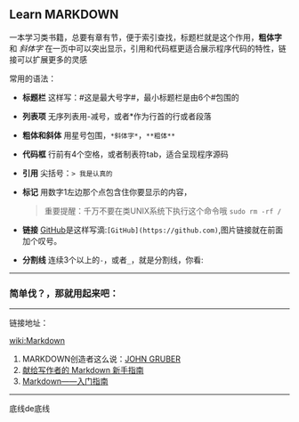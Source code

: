 
## Learn MARKDOWN ##

一本学习类书籍，总要有章有节，便于索引查找，标题栏就是这个作用，**粗体字** 和 *斜体字* 在一页中可以突出显示，引用和代码框更适合展示程序代码的特性，链接可以扩展更多的灵感

常用的语法：

- **标题栏**    这样写：#这是最大号字#，最小标题栏是由6个#包围的

- **列表项**		 无序列表用-减号，或者*作为行首的行或者段落

- **粗体和斜体**	用星号包围，`*斜体字*`，`**粗体**`

- **代码框**   行前有4个空格，或者制表符tab，适合呈现程序源码

- **引用**		  尖括号：`> 我是认真的`

- **标记**		 用数字1左边那个点包含住你要显示的内容，

  > 重要提醒：千万不要在类UNIX系统下执行这个命令哦
    `sudo rm -rf /`


- **链接**	[GitHub](https://github.com)是这样写滴:`[GitHub](https://github.com)`,图片链接就在前面加个叹号。

- **分割线**		 连续3个以上的`-`，或者`_`，就是分割线，你看:

____

### **简单伐？，那就用起来吧：** ###

----
链接地址：

[wiki:Markdown](https://zh.wikipedia.org/wiki/Markdown)

1.  MARKDOWN创造者这么说：[JOHN GRUBER](https://daringfireball.net/projects/markdown/syntax#overview)
2.	[献给写作者的 Markdown 新手指南](https://www.jianshu.com/p/q81RER)
3.	[Markdown——入门指南](https://www.jianshu.com/p/1e402922ee32)


---

底线de底线
